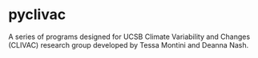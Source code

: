 # pyclivac
A series of programs designed for UCSB Climate Variability and Changes (CLIVAC) research group developed by Tessa Montini and Deanna Nash.
